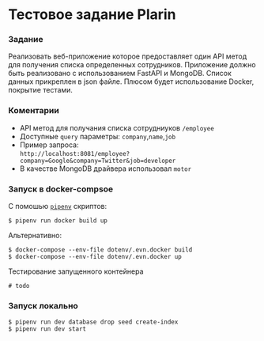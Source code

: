 # Тестовое задание Plarin

### Задание 
Реализовать веб-приложение которое предоставляет один API метод для получения списка определенных сотрудников. Приложение должно быть реализовано с использованием FastAPI и MongoDB.
Список данных прикреплен в json файле.
Плюсом будет использование Docker, покрытие тестами.

### Коментарии
* API метод для получания списка сотрудниуков `/employee` 
* Доступные `query` параметры: `company`,`name`,`job`
* Пример запроса:    
`http://localhost:8081/employee?company=Google&company=Twitter&job=developer`   
* В качестве MongoDB драйвера использовал `motor`

### Запуск в docker-compsoe
С помошью [`pipenv`](https://github.com/pypa/pipenv) скриптов:
```
$ pipenv run docker build up
```
Альтернативно:
```
$ docker-compose --env-file dotenv/.evn.docker build
$ docker-compose --env-file dotenv/.evn.docker up
```
Тестирование запущенного контейнера
```
# todo
```
### Запуск локально
```
$ pipenv run dev database drop seed create-index
$ pipenv run dev start
```
